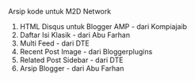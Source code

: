 Arsip kode untuk M2D Network
<ol>
 <li>HTML Disqus untuk Blogger AMP - dari Kompiajaib</li>
 <li>Daftar Isi Klasik - dari Abu Farhan</li>
 <li>Multi Feed - dari DTE</li>
 <li>Recent Post Image - dari Bloggerplugins</li>
 <li>Related Post Sidebar - dari DTE</li>
 <li>Arsip Blogger - dari Abu Farhan</li>
<ol>
